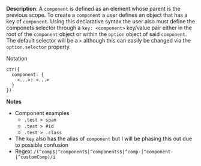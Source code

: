__Description__: A `component` is defined as an element whose parent is the previous scope. To create a `component` a user defines an object that has a key of `component`. Using this declarative syntax the user also must define the componets selector through a `key: <component>` key/value pair either in the root of the `component` object or within the `option` object of said `component`. The default selector will be a `>` although this can easily be changed via the `option.selector` property.

Notation
```
ctr({
  component: {
    <...>: <...>
  }
})
```

__Notes__

- Component examples
    + `.test > span`
    + `.test > #id`
    + `.test > .class`
- The `key` also has the alias of `component` but I will be phasing this out due to possible confusion
- Regex: `/(^comp$|^component$|^components$|^comp-|^component-|^customComp)/i`
